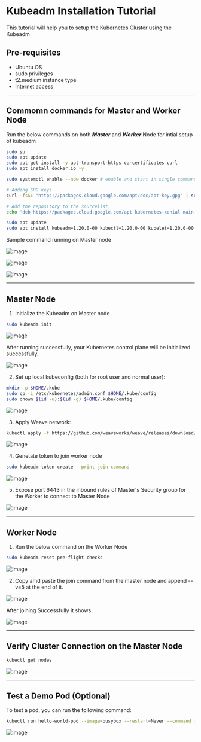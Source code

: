 # Kubeadm Installation Tutorial

This tutorial will help you to setup the Kubernetes Cluster using the Kubeadm

## Pre-requisites

- Ubuntu OS
- sudo privileges
- t2.medium instance type
- Internet access

---

## Commomn commands for Master and Worker Node

Run the below commands on both ***Master*** and ***Worker*** Node for intial setup of kubeadm

```bash
sudo su
sudo apt update
sudo apt-get install -y apt-transport-https ca-certificates curl
sudo apt install docker.io -y

sudo systemctl enable --now docker # enable and start in single command.

# Adding GPG keys.
curl -fsSL "https://packages.cloud.google.com/apt/doc/apt-key.gpg" | sudo gpg --dearmor -o /etc/apt/trusted.gpg.d/kubernetes-archive-keyring.gpg

# Add the repository to the sourcelist.
echo 'deb https://packages.cloud.google.com/apt kubernetes-xenial main' | sudo tee /etc/apt/sources.list.d/kubernetes.list

sudo apt update 
sudo apt install kubeadm=1.20.0-00 kubectl=1.20.0-00 kubelet=1.20.0-00 -y
```
Sample command running on Master node

![image](https://github.com/keshavlearndevops/kube-saga/assets/134159375/71138486-7106-4d2a-8917-b364d3e4feac)

![image](https://github.com/keshavlearndevops/kube-saga/assets/134159375/b142753d-c54f-43be-bd65-17ab2b98038e)

![image](https://github.com/keshavlearndevops/kube-saga/assets/134159375/e3e20ee1-bd86-4158-9848-113023230883)

---

## Master Node

1. Initialize the Kubeadm on Master node
```bash
sudo kubeadm init
```
![image](https://github.com/keshavlearndevops/kube-saga/assets/134159375/088086c4-ea0f-461e-8bbd-c141c04402b1)

After running successfully, your Kubernetes control plane will be initialized successfully.

![image](https://github.com/keshavlearndevops/kube-saga/assets/134159375/989f3cab-c9fa-4d79-a12a-aa6b9f37effe)

2. Set up local kubeconfig (both for root user and normal user):

```bash
mkdir -p $HOME/.kube
sudo cp -i /etc/kubernetes/admin.conf $HOME/.kube/config
sudo chown $(id -u):$(id -g) $HOME/.kube/config
```
![image](https://github.com/keshavlearndevops/kube-saga/assets/134159375/b65b9918-1aac-4f61-b1a1-2840e66cbba6)

3. Apply Weave network:

```bash
kubectl apply -f https://github.com/weaveworks/weave/releases/download/v2.8.1/weave-daemonset-k8s.yaml
```
![image](https://github.com/keshavlearndevops/kube-saga/assets/134159375/db25b10b-094f-4abe-9b69-4e8d7d3eb4b8)

4. Genetate token to join worker node

```bash
sudo kubeadm token create --print-join-command
```
![image](https://github.com/keshavlearndevops/kube-saga/assets/134159375/3cb57003-0372-45a6-bca0-49a6ac3e9f96)

5. Expose port 6443 in the inbound rules of Master's Security group for the Worker to connect to Master Node

![image](https://github.com/keshavlearndevops/kube-saga/assets/134159375/7600a48d-2bdd-4d1b-b326-31c3182ed7ca)

---

## Worker Node

1. Run the below command on the Worker Node
```bash
sudo kubeadm reset pre-flight checks
```
![image](https://github.com/keshavlearndevops/kube-saga/assets/134159375/2519390c-4d72-4503-8273-417e71216572)

2. Copy amd paste the join command from the master node and append --v=5 at the end of it.

![image](https://github.com/keshavlearndevops/kube-saga/assets/134159375/389a8f48-36df-4456-9a65-79cc010a7a97)

After joining Successfully it shows.

![image](https://github.com/keshavlearndevops/kube-saga/assets/134159375/7d2c894f-572d-4fd4-ac2d-a87729de572f)

---

## Verify Cluster Connection on the Master Node

```bash
kubectl get nodes
```
![image](https://github.com/keshavlearndevops/kube-saga/assets/134159375/e02aefc6-779c-4955-88cf-5cacc5c431a7)

---

## Test a Demo Pod (Optional)

To test a pod, you can run the following command:

```bash
kubectl run hello-world-pod --image=busybox --restart=Never --command -- sh -c "echo 'Hello, World' && sleep 3600"
```
![image](https://github.com/keshavlearndevops/kube-saga/assets/134159375/c63b9df6-75f3-4282-aba8-576d8a84fe6c)










